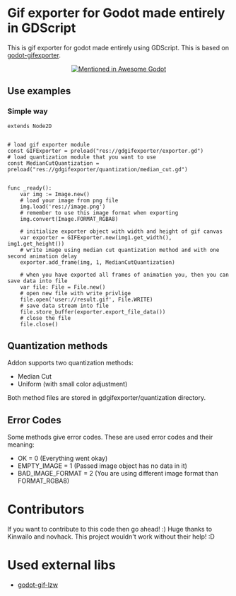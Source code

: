 # Gif exporter for Godot made entirely in GDScript
This is gif exporter for godot made entirely using GDScript. This is based on [godot-gifexporter](https://github.com/novhack/godot-gifexporter).

<p align="center">
	<a href="https://github.com/godotengine/awesome-godot">
		<img src="https://awesome.re/mentioned-badge.svg" alt="Mentioned in Awesome Godot" />
	</a>
</p>

## Use examples
### Simple way
```gdscript
extends Node2D


# load gif exporter module
const GIFExporter = preload("res://gdgifexporter/exporter.gd")
# load quantization module that you want to use
const MedianCutQuantization = preload("res://gdgifexporter/quantization/median_cut.gd")


func _ready():
	var img := Image.new()
	# load your image from png file
	img.load('res://image.png')
	# remember to use this image format when exporting
	img.convert(Image.FORMAT_RGBA8)

	# initialize exporter object with width and height of gif canvas
	var exporter = GIFExporter.new(img1.get_width(), img1.get_height())
	# write image using median cut quantization method and with one second animation delay
	exporter.add_frame(img, 1, MedianCutQuantization)

	# when you have exported all frames of animation you, then you can save data into file
	var file: File = File.new()
	# open new file with write privlige
	file.open('user://result.gif', File.WRITE)
	# save data stream into file
	file.store_buffer(exporter.export_file_data())
	# close the file
	file.close()
```

## Quantization methods
Addon supports two quantization methods:
- Median Cut
- Uniform (with small color adjustment)

Both method files are stored in gdgifexporter/quantization directory.

## Error Codes
Some methods give error codes. These are used error codes and their meaning:
- OK = 0 (Everything went okay)
- EMPTY_IMAGE = 1 (Passed image object has no data in it)
- BAD_IMAGE_FORMAT = 2 (You are using different image format than FORMAT_RGBA8)

# Contributors
If you want to contribute to this code then go ahead! :) Huge thanks to Kinwailo and novhack. This project wouldn't work without their help! :D

# Used external libs
- [godot-gif-lzw](https://github.com/jegor377/godot-gif-lzw)

